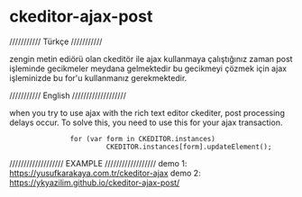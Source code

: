 # ckeditor-ajax-post
/////////// Türkçe  ///////////

zengin metin ediörü olan ckeditör ile ajax kullanmaya çalıştığınız zaman post işleminde gecikmeler meydana gelmektedir bu gecikmeyi
çözmek için ajax işleminizde bu for'u kullanmanız gerekmektedir.

  /////////// English ///////////////////
  
  when you try to use ajax with the rich text editor ckediter, post processing delays occur.
To solve this, you need to use this for your ajax transaction.

                   for (var form in CKEDITOR.instances) 
					        CKEDITOR.instances[form].updateElement();
                  
 /////////////////// EXAMPLE //////////////////
 demo 1: https://yusufkarakaya.com.tr/ckeditor-ajax
 demo 2: https://ykyazilim.github.io/ckeditor-ajax-post/
 
 
